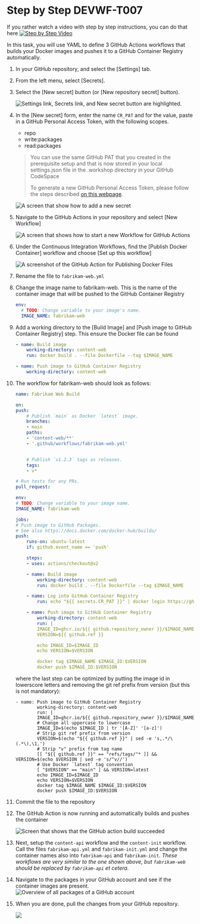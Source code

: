 # Step by Step DEVWF-T007

If you rather watch a video with step by step instructions, you can do that here
[![Step by Step Video](https://img.youtube.com/vi/2FgK5SNVFCA/0.jpg)](https://www.youtube.com/watch?v=2FgK5SNVFCA)

In this task, you will use YAML to define 3 GitHub Actions workflows that builds your Docker images and pushes it to a GitHub Container Registry automatically.

1. In your GitHub repository, and select the [Settings] tab.

1. From the left menu, select [Secrets].

1. Select the [New secret] button (or [New repository secret] button).

    ![Settings link, Secrets link, and New secret button are highlighted.](/Assets/2020-08-24-21-45-42.png "GitHub Repository secrets")

1. In the [New secret] form, enter the name `CR_PAT` and for the value, paste in a GitHub Personal Access Token, with the following scopes.

    * repo
    * write:packages
    * read:packages

    > You can use the same GitHub PAT that you created in the prerequisite setup and that is now stored in your local settings.json file in the .workshop directory in your GitHub CodeSpace
    >
    > To generate a new GitHub Personal Access Token, please follow the steps described [on this webpage](https://docs.github.com/en/free-pro-team@latest/github/authenticating-to-github/creating-a-personal-access-token).

    ![A screen that show how to add a new secret](/Assets/newsecret.png)

1. Navigate to the GitHub Actions in your repository and select [New Workflow]

    ![A screen that shows how to start a new Workflow for GitHub Actions](/Assets/newworkflow.png)

1. Under the Continuous Integration Workflows, find the [Publish Docker Container] workflow and choose [Set up this workflow]

    ![A screenshot of the GitHub Action for Publishing Docker Files](/Assets/PublishDocker.png)

1. Rename the file to `fabrikam-web.yml`
1. Change the image name to fabrikam-web. This is the name of the container image that will be pushed to the GitHub Container Registry

    ```YAML
    env:
      # TODO: Change variable to your image's name.
      IMAGE_NAME: fabrikam-web
    ```

1. Add a working directory to the [Build Image] and [Push image to GitHub Container Registry] step. This ensure the Docker file can be found

    ```YAML
    - name: Build image
        working-directory: content-web
        run: docker build . --file Dockerfile --tag $IMAGE_NAME

    - name: Push image to GitHub Container Registry
        working-directory: content-web
    ```

1. The workflow for fabrikam-web should look as follows:
    ```yaml
    name: Fabrikam Web Build

    on:
    push:
        # Publish `main` as Docker `latest` image.
        branches:
        - main
        paths:
        - 'content-web/**'
        - '.github/workflows/fabrikam-web.yml'


        # Publish `v1.2.3` tags as releases.
        tags:
        - v*

    # Run tests for any PRs.
    pull_request:

    env:
    # TODO: Change variable to your image name.
    IMAGE_NAME: fabrikam-web

    jobs:
    # Push image to GitHub Packages.
    # See also https://docs.docker.com/docker-hub/builds/
    push:
        runs-on: ubuntu-latest
        if: github.event_name == 'push'

        steps:
        - uses: actions/checkout@v2

        - name: Build image
            working-directory: content-web
            run: docker build . --file Dockerfile --tag $IMAGE_NAME

        - name: Log into GitHub Container Registry
            run: echo "${{ secrets.CR_PAT }}" | docker login https://ghcr.io -u ${{ github.actor }} --password-stdin

        - name: Push image to GitHub Container Registry
            working-directory: content-web
            run: |
            IMAGE_ID=ghcr.io/${{ github.repository_owner }}/$IMAGE_NAME
            VERSION=${{ github.ref }}

            echo IMAGE_ID=$IMAGE_ID
            echo VERSION=$VERSION

            docker tag $IMAGE_NAME $IMAGE_ID:$VERSION
            docker push $IMAGE_ID:$VERSION
    ```

    where the last step can be optimized by putting the image id in lowerscore letters and removing the git ref prefix from version (but this is not mandatory):
    ```
    - name: Push image to GitHub Container Registry
            working-directory: content-web
            run: |
            IMAGE_ID=ghcr.io/${{ github.repository_owner }}/$IMAGE_NAME
            # Change all uppercase to lowercase
            IMAGE_ID=$(echo $IMAGE_ID | tr '[A-Z]' '[a-z]')
            # Strip git ref prefix from version
            VERSION=$(echo "${{ github.ref }}" | sed -e 's,.*/\(.*\),\1,')
            # Strip "v" prefix from tag name
            [[ "${{ github.ref }}" == "refs/tags/"* ]] && VERSION=$(echo $VERSION | sed -e 's/^v//')
            # Use Docker `latest` tag convention
            [ "$VERSION" == "main" ] && VERSION=latest
            echo IMAGE_ID=$IMAGE_ID
            echo VERSION=$VERSION
            docker tag $IMAGE_NAME $IMAGE_ID:$VERSION
            docker push $IMAGE_ID:$VERSION
    ```

1. Commit the file to the repository
1. The GitHub Action is now running and automatically builds and pushes the container

    ![Screen that shows that the GitHub action build succeeded](/Assets/buildsucceed.png)

1. Next, setup the `content-api` workflow and the `content-init` workflow. Call the files `fabrikam-api.yml` and `fabrikam-init.yml` and change the container names also into `fabrikam-api` and `fabrikam-init`.
*These workflows are very similar to the one shown above, but `fabrikam-web` should be replaced by `fabrikam-api` et cetera.*

1. Navigate to the packages in your GitHub account and see if the container images are present.
    ![Overview of all packages of a GitHub account](/Assets/packages.png)

1. When you are done, pull the changes from your GitHub repository.

    ![](/Assets/2020-10-05-12-10-11.png)
